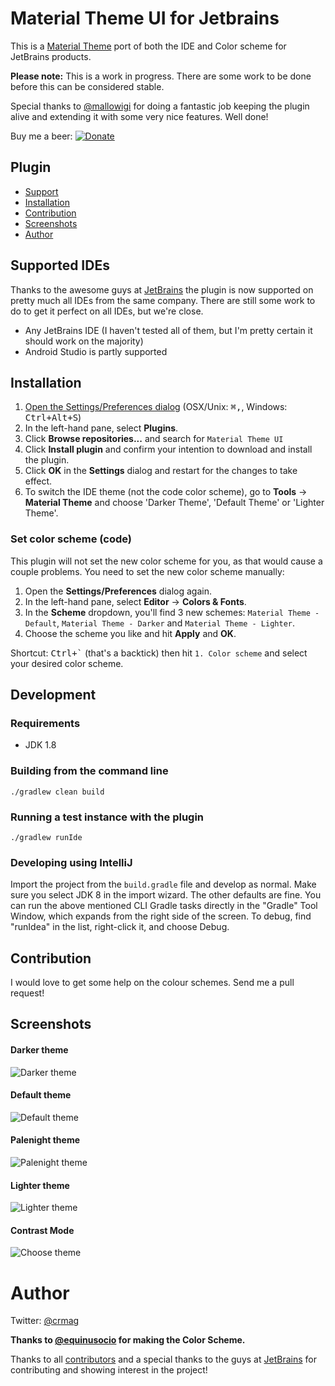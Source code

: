 # Material Theme UI for Jetbrains 

This is a [Material Theme](https://github.com/equinusocio/material-theme) port of both the IDE and Color scheme for JetBrains products.

**Please note:** This is a work in progress. There are some work to be done before this can be considered stable.

Special thanks to [@mallowigi](https://github.com/mallowigi) for doing a fantastic job keeping the plugin alive and extending it with some very nice features. Well done!

Buy me a beer: 
[![Donate](https://img.shields.io/badge/Donate-PayPal-green.svg)](https://www.paypal.com/cgi-bin/webscr?cmd=_donations&business=LSF7K29JBPMWU&lc=US&item_name=Material%20Theme%20JetBrains%20Development&item_number=m1&currency_code=NOK&bn=PP%2dDonationsBF%3abtn_donateCC_LG%2egif%3aNonHosted)

## Plugin
* [Support](#supported-ides)
* [Installation](#installation)
* [Contribution](#contribution)
* [Screenshots](#screenshots)
* [Author](#author)

## Supported IDEs

Thanks to the awesome guys at [JetBrains](https://www.jetbrains.com/) the plugin is now supported on pretty much all IDEs from the same company. There are still some work to do to get it perfect on all IDEs, but we're close.

* Any JetBrains IDE (I haven't tested all of them, but I'm pretty certain it should work on the majority)
* Android Studio is partly supported

## Installation
1. [Open the Settings/Preferences dialog](https://www.jetbrains.com/idea/help/accessing-settings.html#openIdeSettings) (OSX/Unix: <kbd>⌘,</kbd>, Windows: <kbd>Ctrl+Alt+S</kbd>)
2. In the left-hand pane, select **Plugins**.
3. Click **Browse repositories...** and search for `Material Theme UI`
4. Click **Install plugin** and confirm your intention to download and install the plugin.
5. Click **OK** in the **Settings** dialog and restart for the changes to take effect.
6. To switch the IDE theme (not the code color scheme), go to **Tools** -> **Material Theme** and choose 'Darker Theme', 'Default Theme' or 'Lighter Theme'.

### Set color scheme (code)
This plugin will not set the new color scheme for you, as that would cause a couple problems. You need to set the new color scheme manually:

1. Open the **Settings/Preferences** dialog again.
2. In the left-hand pane, select **Editor** -> **Colors & Fonts**.
3. In the **Scheme** dropdown, you'll find 3 new schemes: `Material Theme - Default`, `Material Theme - Darker` and `Material Theme - Lighter`. 
4. Choose the scheme you like and hit **Apply** and **OK**.

Shortcut: <kbd>Ctrl+\`</kbd> (that's a backtick) then hit `1. Color scheme` and select your desired color scheme. 

## Development

### Requirements

* JDK 1.8

### Building from the command line

`./gradlew clean build`

### Running a test instance with the plugin

`./gradlew runIde`

### Developing using IntelliJ

Import the project from the `build.gradle` file and develop as normal.  Make
sure you select JDK 8 in the import wizard.  The other defaults are fine.  You
can run the above mentioned CLI Gradle tasks directly in the "Gradle" Tool
Window, which expands from the right side of the screen.  To debug, find
"runIdea" in the list, right-click it, and choose Debug.

## Contribution

I would love to get some help on the colour schemes. Send me a pull request!

## Screenshots
#### Darker theme
![Darker theme](https://plugins.jetbrains.com/files/9377/screenshot_16889.png)

#### Default theme
![Default theme](https://plugins.jetbrains.com/files/9377/screenshot_16890.png)

#### Palenight theme
![Palenight theme](https://plugins.jetbrains.com/files/9377/screenshot_16892.png)

#### Lighter theme
![Lighter theme](https://plugins.jetbrains.com/files/9377/screenshot_16891.png)

#### Contrast Mode
![Choose theme](https://plugins.jetbrains.com/files/9377/screenshot_16888.png)

# Author
Twitter: [@crmag](https://twitter.com/crmag)

**Thanks to [@equinusocio](https://github.com/equinusocio/material-theme) for making the Color Scheme.**

Thanks to all [contributors](https://github.com/ChrisRM/material-theme-jetbrains/graphs/contributors) and a special thanks to the guys at [JetBrains](https://www.jetbrains.com/) for contributing and showing interest in the project!